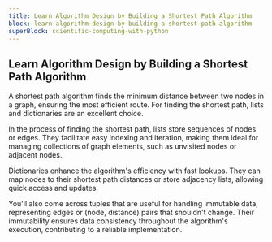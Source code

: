 ```yaml
---
title: Learn Algorithm Design by Building a Shortest Path Algorithm
block: learn-algorithm-design-by-building-a-shortest-path-algorithm
superBlock: scientific-computing-with-python
---
```


## Learn Algorithm Design by Building a Shortest Path Algorithm

A shortest path algorithm finds the minimum distance between two nodes in a graph, ensuring the most efficient route. For finding the shortest path, lists and dictionaries are an excellent choice.

In the process of finding the shortest path, lists store sequences of nodes or edges. They facilitate easy indexing and iteration, making them ideal for managing collections of graph elements, such as unvisited nodes or adjacent nodes.

Dictionaries enhance the algorithm's efficiency with fast lookups. They can map nodes to their shortest path distances or store adjacency lists, allowing quick access and updates.

You'll also come across tuples that are useful for handling immutable data, representing edges or (node, distance) pairs that shouldn't change. Their immutability ensures data consistency throughout the algorithm's execution, contributing to a reliable implementation.
